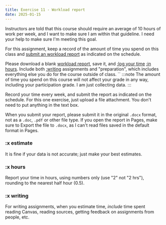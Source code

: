 ```yaml
---
title: Exercise 11 - Workload report
date: 2025-01-15
---
```


Instructors are told that this course should require an average of 10 hours of work per week, and I want to make sure I am within that guideline. I need your help to make sure I'm meeting this goal.

For this assignment, keep a record of the amount of time you spend on this class and [submit an workload report](https://canvas.nus.edu.sg/courses/66393/assignments/124142) as indicated on the schedule.

Please download a blank [workload report](/downloads/2420-NTW2029workload.docx), save it, and [:log your time](#x-estimate) [:in hours](#x-hours). Include both [:writing](#x-writing) assignments and "preparation", which includes everything else you do for the course outside of class.
``
:::note
The amount of time you spend on this course will not affect your grade in any way, including your participation grade. I am just collecting data.
:::

Record your time every week, and submit the report as indicated on the schedule. For this one exercise, just upload a file attachment. You don't need to put anything in the text box.

When you submit your report, please submit it in the original `.docx` format, not as a `.doc`, `.pdf` or other file type. If you open the report in Pages, make sure to Export the file to `.docx`, as I can't read files saved in the default format in Pages.

### :x estimate

It is fine if your data is not accurate; just make your best estimates.

### :x hours

Report your time in hours, using numbers only (use "2" not "2 hrs"), rounding to the nearest half hour (0.5).

### :x writing

For writing assignments, when you estimate time, _include_ time spent reading Canvas, reading sources, getting feedback on assignments from people, etc.

